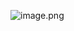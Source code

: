 ![image.png](https://chillcharlie-img.oss-cn-hangzhou.aliyuncs.com/image%2F2024%2F01%2F14%2F15-55-32-18a1051dac914544d952c964386f01e9-20240114155532-622436.png)
